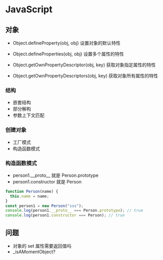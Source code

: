 # JavaScript

## 对象

- Object.defineProperty(obj, obj) 设置对象的默认特性
- Object.defineProperties(obj, obj) 设置多个属性的特性

- Object.getOwnPropertyDescriptor(obj, key) 获取对象指定属性的特性
- Object.getOwnPropertyDescriptors(obj, key) 获取对象所有属性的特性

### 结构

- 嵌套结构
- 部分解构
- 参数上下文匹配

### 创建对象

- 工厂模式
- 构造函数模式

### 构造函数模式

- person1.\_\_proto\_\_ 就是 Person.prototype
- person1.constructor 就是 Person

```js
function Person(name) {
  this.name = name;
}
const person1 = new Person("sss");
console.log(person1.__proto__ === Person.prototype); // true
console.log(person1.constructor === Person); // true
```

## 问题

- 对象的 set 属性需要返回值吗
- \_isAMomentObject?
